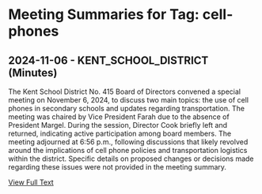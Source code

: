 # Meeting Summaries for Tag: cell-phones

## 2024-11-06 - KENT_SCHOOL_DISTRICT (Minutes)

The Kent School District No. 415 Board of Directors convened a special meeting on November 6, 2024, to discuss two main topics: the use of cell phones in secondary schools and updates regarding transportation. The meeting was chaired by Vice President Farah due to the absence of President Margel. During the session, Director Cook briefly left and returned, indicating active participation among board members. The meeting adjourned at 6:56 p.m., following discussions that likely revolved around the implications of cell phone policies and transportation logistics within the district. Specific details on proposed changes or decisions made regarding these issues were not provided in the meeting summary.

[View Full Text](https://raw.githubusercontent.com/VoronoiPerspectives/WashingtonStateSchoolBoardExplorer/refs/heads/main/data/countries/usa/states/wa/counties/king/school_boards/kent_school_district/2024/2024-11-06-boardspecialmeeting-minutes.txt)

